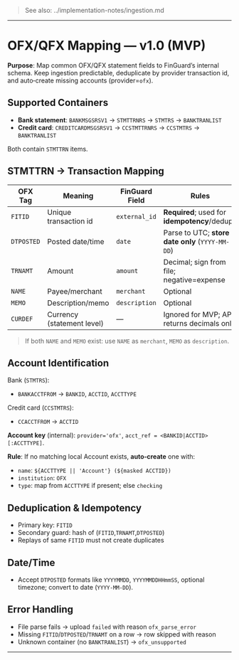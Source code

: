 > See also: ../implementation-notes/ingestion.md
---
# OFX/QFX Mapping — v1.0 (MVP)

**Purpose**: Map common OFX/QFX statement fields to FinGuard’s internal schema. Keep ingestion predictable, deduplicate by provider transaction id, and auto‑create missing accounts (provider=`ofx`).

## Supported Containers
- **Bank statement**: `BANKMSGSRSV1` → `STMTTRNRS` → `STMTRS` → `BANKTRANLIST`
- **Credit card**: `CREDITCARDMSGSRSV1` → `CCSTMTTRNRS` → `CCSTMTRS` → `BANKTRANLIST`

Both contain `STMTTRN` items.

## STMTTRN → Transaction Mapping
| OFX Tag    | Meaning                         | FinGuard Field   | Rules |
|------------|----------------------------------|------------------|-------|
| `FITID`    | Unique transaction id            | `external_id`    | **Required**; used for **idempotency**/dedupe |
| `DTPOSTED` | Posted date/time                 | `date`           | Parse to UTC; **store date only** (`YYYY-MM-DD`) |
| `TRNAMT`   | Amount                           | `amount`         | Decimal; sign from file; negative=expense |
| `NAME`     | Payee/merchant                   | `merchant`       | Optional |
| `MEMO`     | Description/memo                  | `description`    | Optional |
| `CURDEF`   | Currency (statement level)       | —                | Ignored for MVP; API returns decimals only |

> If both `NAME` and `MEMO` exist: use `NAME` as `merchant`, `MEMO` as `description`.

## Account Identification
Bank (`STMTRS`):
- `BANKACCTFROM` → `BANKID`, `ACCTID`, `ACCTTYPE`

Credit card (`CCSTMTRS`):
- `CCACCTFROM` → `ACCTID`

**Account key** (internal): `provider='ofx'`, `acct_ref = <BANKID|ACCTID>[:ACCTTYPE]`.

**Rule**: If no matching local Account exists, **auto‑create** one with:
- `name`: `${ACCTTYPE || 'Account'} (${masked ACCTID})`
- `institution`: `OFX`
- `type`: map from `ACCTTYPE` if present; else `checking`

## Deduplication & Idempotency
- Primary key: `FITID`
- Secondary guard: hash of (`FITID`,`TRNAMT`,`DTPOSTED`)
- Replays of same `FITID` must not create duplicates

## Date/Time
- Accept `DTPOSTED` formats like `YYYYMMDD`, `YYYYMMDDHHmmSS`, optional timezone; convert to date (`YYYY-MM-DD`).

## Error Handling
- File parse fails → upload `failed` with reason `ofx_parse_error`
- Missing `FITID`/`DTPOSTED`/`TRNAMT` on a row → row skipped with reason
- Unknown container (no `BANKTRANLIST`) → `ofx_unsupported`

---
